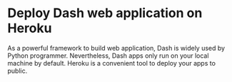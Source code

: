 # Deploy Dash web application on Heroku
As a powerful framework to build web application, Dash is widely used by Python programmer. Nevertheless, Dash apps only run on your local machine by default. Heroku is a convenient tool to deploy your apps to public.
